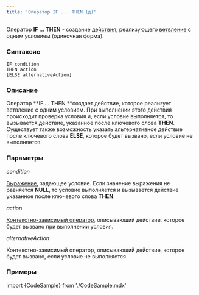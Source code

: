 ```yaml
---
title: 'Оператор IF ... THEN (д)'
---
```


Оператор **IF ... THEN** - создание [действия](Действия.md), реализующего [ветвление](Ветвление_CASE_IF_MULTI.md#одиночная-форма) с одним условием (одиночная форма).

### Синтаксис

    IF condition 
    THEN action
    [ELSE alternativeAction]

### Описание

Оператор **IF ... THEN **создает действие, которое реализует ветвление с одним условием. При выполнении этого действия происходит проверка условия и, если условие выполняется, то вызывается действие, указанное после ключевого слова **THEN**. Существует также возможность указать альтернативное действие после ключевого слова **ELSE**, которое будет вызвано, если условие не выполняется.

### Параметры

*condition*

[Выражение](Выражения.md), задающее условие. Если значение выражения не равняется **NULL**, то условие выполняется и вызывается действие указанное после ключевого слова **THEN**.

*action*

[Контекстно-зависимый оператор](Операторы-действия.md#контекстно-зависимые-операторы), описывающий действие, которое будет вызвано при выполнении условия.

*alternativeAction*

Контекстно-зависимый оператор, описывающий действие, которое будет вызвано, если условие не выполняется.

### Примеры


import {CodeSample} from './CodeSample.mdx'

<CodeSample url="https://ru-documentation.lsfusion.org/sample?file=ActionSample&block=ifthena"/>

  
